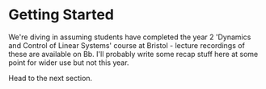 # Getting Started

We're diving in assuming students have completed the year 2 'Dynamics and Control of Linear Systems' course at Bristol - lecture recordings of these are available on Bb. I'll probably write some recap stuff here at some point for wider use but not this year. 

Head to the next section.